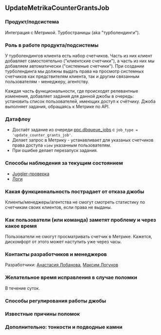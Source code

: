 ## UpdateMetrikaCounterGrantsJob

### Продукт/подсистема

Интеграция с Метрикой. Турбостраницы (aka "турболендинги").


### Роль в работе продукта/подсистемы

У турболендингов клиента есть набор счетчиков. Часть из них клиент добавляет самостоятельно ("клиентские счетчики"), а часть из них мы добавляем автоматически ("системные счетчики"). При создании турболендинга мы должны выдать права на просмотр системных счетчиков как предствителям клиента, так и другим связанным пользователям - менеджеру, агентству.

Каждая часть функциональности, где происходят релевантные изменения, добавляет задания для данной джобы в очередь: установить список пользователей, имеющих доступ к счётчику. Джоба выполняет задания, обращаясь к Метрике по API.


### Датафлоу

- Достаёт задание из очереди [ppc.dbqueue_jobs](https://direct-dev.yandex-team.ru/db/ppc/tables/dbqueue_jobs.html) c `job_type = 'update_counter_grants_job'`.
- Делает запрос в Метрику - устанавливает для указаных счетчиков права доступа `view` указанным пользователям.
- При ошибке делает перезапуск задания.


### Способы наблюдения за текущим состоянием

- [Juggler-проверка](https://juggler.yandex-team.ru/check_details/?host=checks_auto.direct.yandex.ru&service=jobs.UpdateMetrikaCounterGrantsJob.working.production&query=&last=1DAY)
- [Логи](https://direct.yandex.ru/logviewer/#~(logType~'messages~form~(fields~(~'log_time~'host~'service~'method~'trace_id~'span_id~'prefix~'log_level~'class_name~'message)~conditions~(service~'direct.jobs~method~'turbolandings.UpdateMetrikaCounterGrantsJob)~limit~100~offset~0~reverseOrder~true~showTraceIdRelated~false))$)


### Какая функциональность пострадает от отказа джобы

Клиенты/менеджеры/агентства не смогут смотреть статистику по счетчикам своих клиентов, если права не выданы.


### Как пользователи (или команда) заметят проблему и через какое время

Пользователи не смогут просматривать счетчик в Метрике. Кажется, дискомфорт от этого может наступить уже через часы.


### Контакты разработчиков и менеджеров

Разработчики: [Анастасия Лобанова](https://staff.yandex-team.ru/a-lobanova), [Максим Логунов](https://staff.yandex-team.ru/maxlog)


### Желательное время исправления в случае поломки

В течение суток.


### Способы регулирования работы джобы




### Известные причины поломок




### Дополнительно: тонкости и подводные камни
